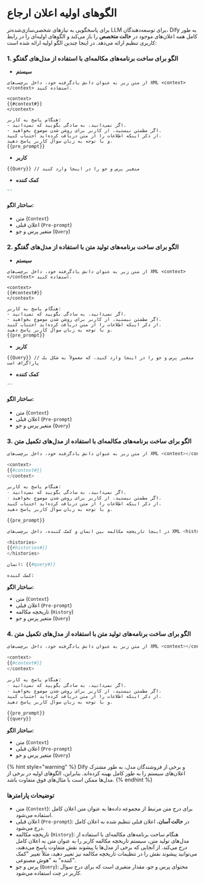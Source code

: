# الگوهای اولیه اعلان  ارجاع

برای پاسخگویی به نیازهای شخصی‌سازی‌شده‌تر  LLM  برای توسعه‌دهندگان، Dify  به طور کامل همه اعلان‌های موجود در **حالت متخصص** را باز می‌کند و الگوهای اولیه‌ای را در رابط کاربری تنظیم  ارائه می‌دهد. در اینجا چندین الگو اولیه ارائه شده است:

### 1. الگو برای ساخت برنامه‌های مکالمه‌ای با استفاده از مدل‌های گفتگو

* **سیستم**

```
از متن زیر به عنوان دانش یادگرفته خود، داخل برچسب‌های XML <context></context> استفاده کنید.

<context>
{{#context#}}
</context>

هنگام پاسخ به کاربر:
- اگر نمی‌دانید، به سادگی بگویید که نمی‌دانید.
- اگر مطمئن نیستید، از کاربر برای روشن شدن موضوع بخواهید.
از ذکر اینکه اطلاعات را از متن دریافت کرده‌اید اجتناب کنید.
و با توجه به زبان سوال کاربر پاسخ دهید.
{{pre_prompt}}
```

* **کاربر**

```
{{Query}} // متغیر پرس و جو را در اینجا وارد کنید
```

* **کمک کننده**

```Python
"" 
```

#### **ساختار الگو:**

* متن (`Context`)
* اعلان قبلی (`Pre-prompt`)
* متغیر پرس و جو (`Query`)

### 2. الگو برای ساخت برنامه‌های تولید متن با استفاده از مدل‌های گفتگو

* **سیستم**

```
از متن زیر به عنوان دانش یادگرفته خود، داخل برچسب‌های XML <context></context> استفاده کنید.

<context>
{{#context#}}
</context>

هنگام پاسخ به کاربر:
- اگر نمی‌دانید، به سادگی بگویید که نمی‌دانید.
- اگر مطمئن نیستید، از کاربر برای روشن شدن موضوع بخواهید.
از ذکر اینکه اطلاعات را از متن دریافت کرده‌اید اجتناب کنید.
و با توجه به زبان سوال کاربر پاسخ دهید.
{{pre_prompt}}
```

* **کاربر**

```
{{Query}} // متغیر پرس و جو را در اینجا وارد کنید، که معمولاً به شکل یک پاراگراف است
```

* **کمک کننده**

```Python
"" 
```

#### **ساختار الگو:**

* متن (`Context`)
* اعلان قبلی (`Pre-prompt`)
* متغیر پرس و جو (`Query`)

### 3. الگو برای ساخت برنامه‌های مکالمه‌ای با استفاده از مدل‌های تکمیل متن

```Python
از متن زیر به عنوان دانش یادگرفته خود، داخل برچسب‌های XML <context></context> استفاده کنید.

<context>
{{#context#}}
</context>

هنگام پاسخ به کاربر:
- اگر نمی‌دانید، به سادگی بگویید که نمی‌دانید.
- اگر مطمئن نیستید، از کاربر برای روشن شدن موضوع بخواهید.
از ذکر اینکه اطلاعات را از متن دریافت کرده‌اید اجتناب کنید.
و با توجه به زبان سوال کاربر پاسخ دهید.

{{pre_prompt}}

در اینجا تاریخچه مکالمه بین انسان و کمک کننده، داخل برچسب‌های XML <histories></histories> آمده است.

<histories>
{{#histories#}}
</histories>

انسان: {{#query#}}

کمک کننده: 
```

**ساختار الگو:**

* متن (`Context`)
* اعلان قبلی (`Pre-prompt`)
* تاریخچه مکالمه (`History`)
* متغیر پرس و جو (`Query`)

### 4. الگو برای ساخت برنامه‌های تولید متن با استفاده از مدل‌های تکمیل متن

```Python
از متن زیر به عنوان دانش یادگرفته خود، داخل برچسب‌های XML <context></context> استفاده کنید.

<context>
{{#context#}}
</context>

هنگام پاسخ به کاربر:
- اگر نمی‌دانید، به سادگی بگویید که نمی‌دانید.
- اگر مطمئن نیستید، از کاربر برای روشن شدن موضوع بخواهید.
از ذکر اینکه اطلاعات را از متن دریافت کرده‌اید اجتناب کنید.
و با توجه به زبان سوال کاربر پاسخ دهید.

{{pre_prompt}}
{{query}}
```

**ساختار الگو:**

* متن (`Context`)
* اعلان قبلی (`Pre-prompt`)
* متغیر پرس و جو (`Query`)

{% hint style="warning" %}
Dify  و برخی از فروشندگان مدل، به طور مشترک اعلان‌های سیستم را به طور کامل بهینه کرده‌اند. بنابراین، الگوهای اولیه در برخی از مدل‌ها ممکن است با مثال‌های فوق متفاوت باشد.
{% endhint %}

### توضیحات پارامترها

* متن (`Context`): برای درج متن مرتبط از مجموعه داده‌ها به عنوان متن اعلان کامل استفاده می‌شود.
* اعلان قبلی (`Pre-prompt`): در **حالت آسان**، اعلان قبلی تنظیم شده به اعلان کامل درج می‌شود.
* تاریخچه مکالمه (`History`): هنگام ساخت برنامه‌های مکالمه‌ای با استفاده از مدل‌های تولید متن، سیستم تاریخچه مکالمه کاربر را به عنوان متن به اعلان کامل درج می‌کند. از آنجایی که برخی از مدل‌ها با پیشوند نقش متفاوت پاسخ می‌دهند، می‌توانید پیشوند نقش را در تنظیمات تاریخچه مکالمه نیز تغییر دهید، مثلاً تغییر "کمک کننده" به "هوش مصنوعی".
* پرس و جو (`Query`): محتوای پرس و جو، مقدار متغیری است که برای درج سوال کاربر در چت استفاده می‌شود.
